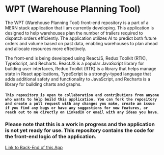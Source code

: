 # WPT (Warehouse Planning Tool) 

The WPT (Warehouse Planning Tool) front-end repository is a part of a MERN stack application that I am currently developing. This application is designed to help warehouses plan the number of trailers required to dispatch orders efficiently. The application utilizes AI to predict both future orders and volume based on past data, enabling warehouses to plan ahead and allocate resources more effectively.

The front-end is being developed using ReactJS, Redux Toolkit (RTK), TypeScript, and Recharts. ReactJS is a popular JavaScript library for building user interfaces, Redux Toolkit (RTK) is a library that helps manage state in React applications, TypeScript is a strongly-typed language that adds additional safety and functionality to JavaScript, and Recharts is a library for building charts and graphs.

#### `This repository is open to collaboration and contributions from anyone who wants to help build this application. You can fork the repository and create a pull request with any changes you make, create an issue if you find any bugs or have any suggestions for new features, or reach out to me directly on LinkedIn or email with any ideas you have.`

### Please note that this is a work in progress and the application is not yet ready for use. This repository contains the code for the front-end logic of the application.

[Link to Back-End of this App](https://github.com/AleksandrRiabov/wptbackend)
